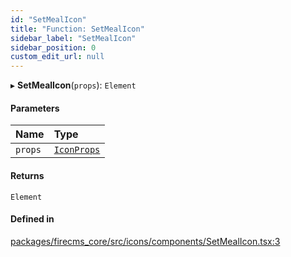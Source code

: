 ```yaml
---
id: "SetMealIcon"
title: "Function: SetMealIcon"
sidebar_label: "SetMealIcon"
sidebar_position: 0
custom_edit_url: null
---
```


▸ **SetMealIcon**(`props`): `Element`

#### Parameters

| Name | Type |
| :------ | :------ |
| `props` | [`IconProps`](../types/IconProps.md) |

#### Returns

`Element`

#### Defined in

[packages/firecms_core/src/icons/components/SetMealIcon.tsx:3](https://github.com/FireCMSco/firecms/blob/d45f3739/packages/firecms_core/src/icons/components/SetMealIcon.tsx#L3)

